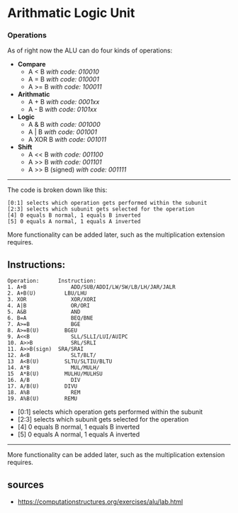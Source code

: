 # Arithmatic Logic Unit

### Operations
As of right now the ALU can do four kinds of operations:
* **Compare**
    * A < B *with code: 010010*
    * A = B *with code: 010001*
    * A >= B *with code: 100011*
* **Arithmatic**
    * A + B *with code: 0001xx*
    * A - B *with code: 0101xx*
* **Logic**
    * A & B *with code: 001000*
    * A | B *with code: 001001*
    * A XOR B *with code: 001011*
* **Shift**
    * A << B *with code: 001100*
    * A >> B *with code: 001101*
    * A >> B (signed) *with code: 001111*

---

The code is broken down like this:

    [0:1] selects which operation gets performed within the subunit
    [2:3] selects which subunit gets selected for the operation
    [4] 0 equals B normal, 1 equals B inverted
    [5] 0 equals A normal, 1 equals A inverted

More functionality can be added later, such as the multiplication extension requires.

## Instructions:

    Operation:      Instruction:
    1. A+B			    ADD/SUB/ADDI/LW/SW/LB/LH/JAR/JALR
    2. A+B(U) 		  LBU/LHU
    3. XOR			    XOR/XORI
    4. A|B			    OR/ORI
    5. A&B			    AND
    6. B=A			    BEQ/BNE
    7. A>=B			    BGE		
    8. A>=B(U)		  BGEU
    9. A<<B			    SLL/SLLI/LUI/AUIPC
    10. A>>B		    SRL/SRLI
    11. A>>B(sign)	SRA/SRAI
    12. A<B			    SLT/BLT/		
    13	A<B(U)		  SLTU/SLTIU/BLTU
    14. A*B			    MUL/MULH/		
    15 	A*B(U)		  MULHU/MULHSU
    16. A/B			    DIV
    17. A/B(U)		  DIVU
    18. A%B			    REM
    19. A%B(U)		  REMU

* [0:1] selects which operation gets performed within the subunit
* [2:3] selects which subunit gets selected for the operation
* [4] 0 equals B normal, 1 equals B inverted
* [5] 0 equals A normal, 1 equals A inverted

---

More functionality can be added later, such as the multiplication extension requires.

## sources
* https://computationstructures.org/exercises/alu/lab.html